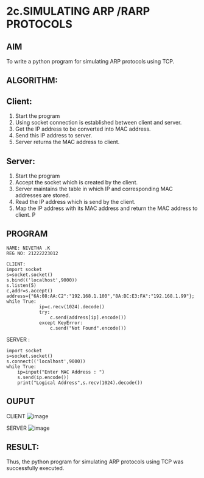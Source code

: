 # 2c.SIMULATING ARP /RARP PROTOCOLS
## AIM
To write a python program for simulating ARP protocols using TCP.
## ALGORITHM:
## Client:
1. Start the program
2. Using socket connection is established between client and server.
3. Get the IP address to be converted into MAC address.
4. Send this IP address to server.
5. Server returns the MAC address to client.
## Server:
1. Start the program
2. Accept the socket which is created by the client.
3. Server maintains the table in which IP and corresponding MAC addresses are
stored.
4. Read the IP address which is send by the client.
5. Map the IP address with its MAC address and return the MAC address to client.
P
## PROGRAM 
```
NAME: NIVETHA .K
REG NO: 21222223012
```
```
CLIENT:
import socket 
s=socket.socket() 
s.bind(('localhost',9000)) 
s.listen(5) 
c,addr=s.accept() 
address={"6A:08:AA:C2":"192.168.1.100","8A:BC:E3:FA":"192.168.1.99"}; 
while True: 
            ip=c.recv(1024).decode() 
            try: 
                c.send(address[ip].encode()) 
            except KeyError: 
                c.send("Not Found".encode())
```
SERVER :
```
import socket 
s=socket.socket() 
s.connect(('localhost',9000)) 
while True: 
    ip=input("Enter MAC Address : ") 
    s.send(ip.encode()) 
    print("Logical Address",s.recv(1024).decode())
```
## OUPUT 
CLIENT
![image](https://github.com/NivethaKumar30/2c.ARP_RARP_PROTOCOLS/assets/119559844/b0dad906-08f2-4545-860f-c89358a286d5)

SERVER
![image](https://github.com/NivethaKumar30/2c.ARP_RARP_PROTOCOLS/assets/119559844/94705d47-e736-4b24-829a-0ea83971bf4a)

## RESULT:
Thus, the python program for simulating ARP protocols using TCP was successfully executed.
